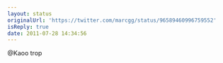 ```yaml
---
layout: status
originalUrl: 'https://twitter.com/marcgg/status/96589460996759552'
isReply: true
date: 2011-07-28 14:34:56
---
```


@Kaoo trop
